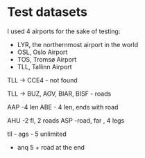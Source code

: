 # Test datasets

I used 4 airports for the sake of testing:
* LYR, the northernmost airport in the world
* OSL, Oslo Airport
* TOS, Tromsø Airport
* TLL, Tallinn Airport

TLL -> CCE4 - not found

TLL -> BUZ, AGV, BIAR, BISF - roads

AAP -4 len
ABE - 4 len, ends with road

AHU -2 fl, 2 roads
ASP -road, far , 4 legs

tll - ags - 5 unlimited
- anq 5 + road at the end